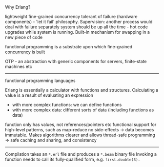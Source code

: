 Why Erlang?

lightweight fine-grained concurrency
tolerant of failure (hardware components) - 'let it fail' philosophy. Supervision: another process would deal with failure separately
system should be up all the time - hot code upgrades while system is running. Built-in mechanism for swapping in a new piece of code

functional programming is a substrate upon which fine-grained concurrency is built

OTP - an abstraction with generic components for servers, finite-state machines etc

--------------

functional programming languages

Erlang is essentially a calculator with functions and structures. Calculating a value is a result of evaluating an expression
- with more complex functions: we can define functions
- with more complex data: different sorts of data (including functions as data)

function only has values, not references/pointers etc
functional support for high-level patterns, such as map-reduce
no side-effects -> data becomes immutable. Makes algorithms clearer and allows thread-safe programming => safe caching and sharing, and consistency

--------------

Compilation takes an `*.erl` file and produces a `*.beam` binary file
Invoking a function needs to call its fully-qualified form, e.g. `first.double(3).`
